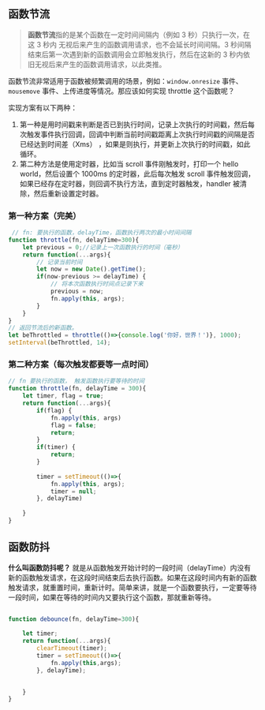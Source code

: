 ## 函数节流
>**函数节流**指的是某个函数在一定时间间隔内（例如 3 秒）只执行一次，在这 3 秒内 无视后来产生的函数调用请求，也不会延长时间间隔。3 秒间隔结束后第一次遇到新的函数调用会立即触发执行，然后在这新的 3 秒内依旧无视后来产生的函数调用请求，以此类推。


函数节流非常适用于函数被频繁调用的场景，例如：`window.onresize` 事件、`mousemove` 事件、上传进度等情况。那应该如何实现 throttle 这个函数呢？

实现方案有以下两种：
1. 第一种是用时间戳来判断是否已到执行时间，记录上次执行的时间戳，然后每次触发事件执行回调，回调中判断当前时间戳距离上次执行时间戳的间隔是否已经达到时间差（Xms） ，如果是则执行，并更新上次执行的时间戳，如此循环。
2. 第二种方法是使用定时器，比如当 scroll 事件刚触发时，打印一个 hello world，然后设置个 1000ms 的定时器，此后每次触发 scroll 事件触发回调，如果已经存在定时器，则回调不执行方法，直到定时器触发，handler 被清除，然后重新设置定时器。


### 第一种方案（完美）

```javascript
 // fn: 要执行的函数，delayTime，函数执行两次的最小时间间隔
function throttle(fn, delayTime=300){
    let previous = 0;//记录上一次函数执行的时间（毫秒）
    return function(...args){
        // 记录当前时间
        let now = new Date().getTime();
        if(now-previous >= delayTime) {
            // 将本次函数执行时间点记录下来
            previous = now;
            fn.apply(this, args);
        }
    }
}
// 返回节流后的新函数。
let beThrottled = throttle(()=>{console.log('你好，世界！')}, 1000);
setInterval(beThrottled, 14);
```


### 第二种方案（每次触发都要等一点时间）

```javascript
// fn 要执行的函数， 触发函数执行要等待的时间
function throttle(fn, delayTime = 300){
    let timer, flag = true;
    return function(...args){
        if(flag) {
            fn.apply(this, args)
            flag = false;
            return;
        }
        if(timer) {
            return;
        }
        
        timer = setTimeout(()=>{
            fn.apply(this, args);
            timer = null;
        }, delayTime)
        
    }
}
```

## 函数防抖
**什么叫函数防抖呢？**
就是从函数触发开始计时的一段时间（delayTime）内没有新的函数触发请求，在这段时间结束后去执行函数。如果在这段时间内有新的函数触发请求，就重置时间，重新计时。简单来讲，就是一个函数要执行，一定要等待一段时间，如果在等待的时间内又要执行这个函数，那就重新等待。


```javascript

function debounce(fn, delayTime=300){
   
    let timer;
    return function(...args){
        clearTimeout(timer);
        timer = setTimeout(()=>{
            fn.apply(this,args);
        }, delayTime);
        

    }
}
```
